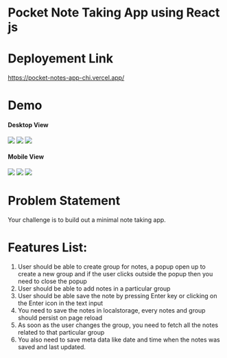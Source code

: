 # Pocket Note Taking App using React js

# Deployement Link
https://pocket-notes-app-chi.vercel.app/

# Demo
<div>
<h4>Desktop View</h4>
<img src="https://github.com/user-attachments/assets/9d365e3c-79b8-42de-adb0-9f4d920ae05c"/>
<img src="https://github.com/user-attachments/assets/6c789077-b96b-4fca-b030-ff22b149aabc"/>
<img src="https://github.com/user-attachments/assets/adaae028-6e13-4db1-9cf9-dd969b93d901"/>
</div>
<div>
  <h4>Mobile View</h4>
<img src="https://github.com/user-attachments/assets/86eef046-9171-48c8-b5a3-c55d474c2aef"/>
<img src="https://github.com/user-attachments/assets/5094a169-ed05-4f0c-a6a9-e160bbe09a96"/>
<img src="https://github.com/user-attachments/assets/691820f0-3fa9-48fb-bb84-35df4bd6da3a"/>
</div>

<h1>Problem Statement</h1>
<p>Your challenge is to build out a minimal note taking app.</p>
<h1>Features List:</h1>
<ol>
  <li>User should be able to create group for notes, a popup open up to create a new group and if the user clicks outside the popup then you need to close the popup</li>
  <li>User should be able to add notes in a particular group</li>
  <li>User should be able save the note by pressing Enter key or clicking on the Enter icon in the text input</li>
  <li>You need to save the notes in localstorage, every notes and group should persist on page reload</li>
  <li>As soon as the user changes the group, you need to fetch all the notes related to that particular group</li>
  <li>You also need to save meta data like date and time when the notes was saved and last updated.</li>
</ol>
